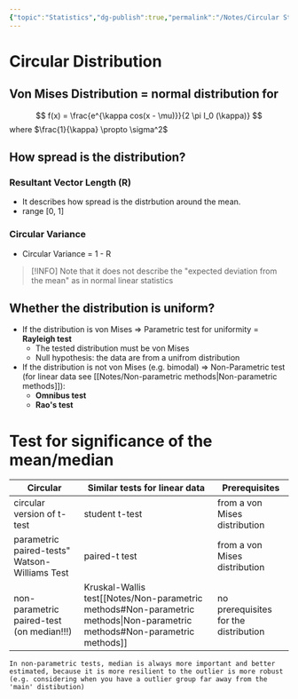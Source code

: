 ```yaml
---
{"topic":"Statistics","dg-publish":true,"permalink":"/Notes/Circular Statistics/","dgPassFrontmatter":true,"noteIcon":""}
---
```



# Circular Distribution
## Von Mises Distribution = normal distribution for 
$$
f(x) = \frac{e^{\kappa cos(x - \mu)}}{2 \pi I_0 (\kappa)}
$$
where $\frac{1}{\kappa} \propto \sigma^2$

## How spread is the distribution?
### Resultant Vector Length (R)
- It describes how spread is the distrbution around the mean.
- range [0, 1]

### Circular Variance
- Circular Variance = 1 - R
> [!INFO]
> Note that it does not describe the "expected deviation from the mean" as in normal linear statistics 

## Whether the  distribution is uniform?
- If the distribution is von Mises 
=> Parametric test for uniformity = __Rayleigh test__
	- The tested distribution must be von Mises 
	- Null hypothesis: the data are from a unifrom distribution
-  If  the distribution is not von Mises (e.g. bimodal) 
=> Non-Parametric test (for linear data see [[Notes/Non-parametric methods\|Non-parametric methods]]):
	- __Omnibus test__
	- __Rao's test__

# Test for significance of the mean/median
| Circular | Similar tests for linear data | Prerequisites|
| -- | -- | --|
| circular version of t-test |  student t-test | from a von Mises distribution |
| parametric paired-tests" Watson-Williams Test | paired-t test | from a von Mises distribution |
| non-parametric paired-test (on median!!!) | Kruskal-Wallis test[[Notes/Non-parametric methods#Non-parametric methods\|Non-parametric methods#Non-parametric methods]] | no prerequisites for the distribution |

	In non-parametric tests, median is always more important and better estimated, because it is more resilient to the outlier is more robust (e.g. considering when you have a outlier group far away from the 'main' distibution)
